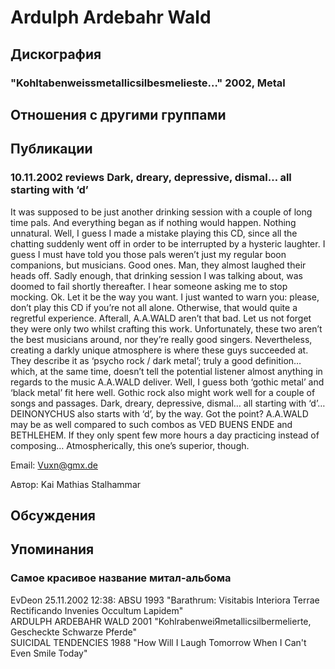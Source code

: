 # Ardulph Ardebahr Wald



## Дискография

### "Kohltabenweissmetallicsilbesmelieste…" 2002, Metal




## Отношения с другими группами


## Публикации

### 10.11.2002 reviews Dark, dreary, depressive, dismal… all starting with ‘d’

<p>It was supposed to be just another drinking session with a couple of long time pals. And everything began as if nothing would happen. Nothing unnatural. Well, I guess I made a mistake playing this CD, since all the chatting suddenly went off in order to be interrupted by a hysteric laughter. I guess I must have told you those pals weren’t just my regular boon companions, but musicians. Good ones. Man, they almost laughed their heads off. Sadly enough, that drinking session I was talking about, was doomed to fail shortly thereafter. I hear someone asking me to stop mocking. Ok. Let it be the way you want. I just wanted to warn you: please, don’t play this CD if you’re not all alone. Otherwise, that would quite a regretful experience. Afterall, A.A.WALD aren’t that bad. Let us not forget they were only two whilst crafting this work. Unfortunately, these two aren’t the best musicians around, nor they’re really good singers. Nevertheless, creating a darkly unique atmosphere is where these guys succeeded at. They describe it as ‘psycho rock / dark metal’; truly a good definition… which, at the same time, doesn’t tell the potential listener almost anything in regards to the music A.A.WALD deliver. Well, I guess both ‘gothic metal’ and ‘black metal’ fit here well. Gothic rock also might work well for a couple of songs and passages. Dark, dreary, depressive, dismal… all starting with ‘d’… DEINONYCHUS also starts with ‘d’, by the way. Got the point? A.A.WALD may be as well compared to such combos as VED BUENS ENDE and BETHLEHEM. If they only spent few more hours a day practicing instead of composing… Atmospherically, this one’s superior, though.</p>
<P>Email: <A HREF="mailto:Vuxn@gmx.de">Vuxn@gmx.de</A></>

Автор: Kai Mathias Stalhammar


## Обсуждения


## Упоминания

### Самое красивое название митал-альбома

EvDeon 25.11.2002 12:38:
ABSU 1993 "Barathrum: Visitabis Interiora Terrae Rectificando Invenies Occultum Lapidem"<BR>ARDULPH ARDEBAHR WALD 2001 "KohlrabenweiЯmetallicsilbermelierte, Gescheckte Schwarze Pferde"<BR>SUICIDAL TENDENCIES 1988 "How Will I Laugh Tomorrow When I Can't Even Smile Today"

